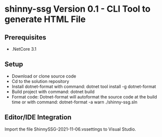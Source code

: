 # shinny-ssg Version 0.1 - CLI Tool to generate HTML File

## Prerequisites 
* .NetCore 3.1

## Setup
* Download or clone source code
* Cd to the solution repository
* Install dotnet-format with command: dotnet tool install -g dotnet-format
* Build project with command: dotnet build 
* Format code: Dotnet-format will autoformat the source code at the build time or with command: dotnet-format -a warn ./shinny-ssg.sln

## Editor/IDE Integration
 Import the file ShinnySSG-2021-11-06.vssettings to Visual Studio.
